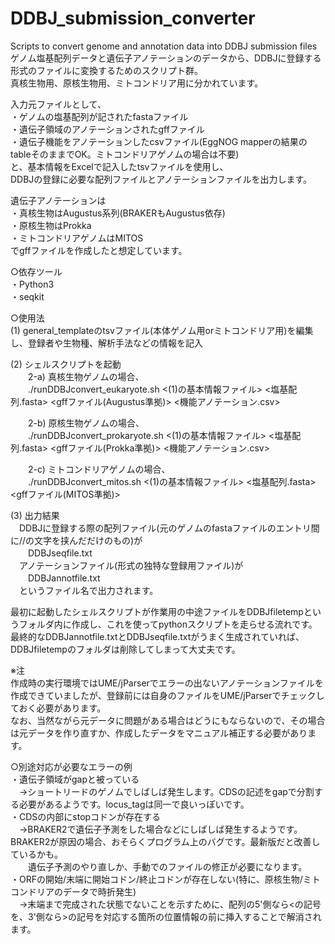 # DDBJ_submission_converter
Scripts to convert genome and annotation data into DDBJ submission files  
ゲノム塩基配列データと遺伝子アノテーションのデータから、DDBJに登録する形式のファイルに変換するためのスクリプト群。  
真核生物用、原核生物用、ミトコンドリア用に分かれています。

入力元ファイルとして、  
・ゲノムの塩基配列が記されたfastaファイル  
・遺伝子領域のアノテーションされたgffファイル  
・遺伝子機能をアノテーションしたcsvファイル(EggNOG mapperの結果のtableそのままでOK。ミトコンドリアゲノムの場合は不要)  
と、基本情報をExcelで記入したtsvファイルを使用し、  
DDBJの登録に必要な配列ファイルとアノテーションファイルを出力します。

遺伝子アノテーションは  
・真核生物はAugustus系列(BRAKERもAugustus依存)  
・原核生物はProkka  
・ミトコンドリアゲノムはMITOS  
でgffファイルを作成したと想定しています。

○依存ツール  
・Python3  
・seqkit  

○使用法  
(1) general_templateのtsvファイル(本体ゲノム用orミトコンドリア用)を編集し、登録者や生物種、解析手法などの情報を記入

(2) シェルスクリプトを起動  
　　2-a) 真核生物ゲノムの場合、  
　　./runDDBJconvert_eukaryote.sh  <(1)の基本情報ファイル> <塩基配列.fasta> <gffファイル(Augustus準拠)> <機能アノテーション.csv>

　　2-b) 原核生物ゲノムの場合、  
　　./runDDBJconvert_prokaryote.sh  <(1)の基本情報ファイル> <塩基配列.fasta> <gffファイル(Prokka準拠)> <機能アノテーション.csv>

　　2-c) ミトコンドリアゲノムの場合、  
　　./runDDBJconvert_mitos.sh  <(1)の基本情報ファイル> <塩基配列.fasta> <gffファイル(MITOS準拠)>

(3) 出力結果  
　DDBJに登録する際の配列ファイル(元のゲノムのfastaファイルのエントリ間に//の文字を挟んだだけのもの)が  
　　DDBJseqfile.txt  
　アノテーションファイル(形式の独特な登録用ファイル)が  
　　DDBJannotfile.txt  
　というファイル名で出力されます。

最初に起動したシェルスクリプトが作業用の中途ファイルをDDBJfiletempというフォルダ内に作成し、これを使ってpythonスクリプトを走らせる流れです。  
最終的なDDBJannotfile.txtとDDBJseqfile.txtがうまく生成されていれば、DDBJfiletempのフォルダは削除してしまって大丈夫です。  

※注  
作成時の実行環境ではUME/jParserでエラーの出ないアノテーションファイルを作成できていましたが、登録前には自身のファイルをUME/jParserでチェックしておく必要があります。  
なお、当然ながら元データに問題がある場合はどうにもならないので、その場合は元データを作り直すか、作成したデータをマニュアル補正する必要があります。  

○別途対応が必要なエラーの例  
・遺伝子領域がgapと被っている  
　→ショートリードのゲノムでしばしば発生します。CDSの記述をgapで分割する必要があるようです。locus_tagは同一で良いっぽいです。  
・CDSの内部にstopコドンが存在する  
　→BRAKER2で遺伝子予測をした場合などにしばしば発生するようです。BRAKER2が原因の場合、おそらくプログラム上のバグです。最新版だと改善しているかも。  
　　遺伝子予測のやり直しか、手動でのファイルの修正が必要になります。  
・ORFの開始/末端に開始コドン/終止コドンが存在しない(特に、原核生物/ミトコンドリアのデータで時折発生)  
　→末端まで完成された状態でないことを示すために、配列の5'側なら<の記号を、3'側なら>の記号を対応する箇所の位置情報の前に挿入することで解消されます。

